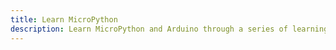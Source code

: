 ```yaml
---
title: Learn MicroPython
description: Learn MicroPython and Arduino through a series of learning chapters with practical exercises.
---
```


